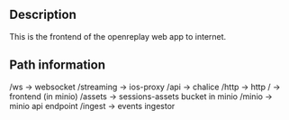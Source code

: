 ## Description

This is the frontend of the openreplay web app to internet.

## Path information

/ws        -> websocket
/streaming -> ios-proxy
/api       -> chalice
/http      -> http
/          -> frontend (in minio)
/assets    -> sessions-assets bucket in minio
/minio     -> minio api endpoint
/ingest    -> events ingestor
